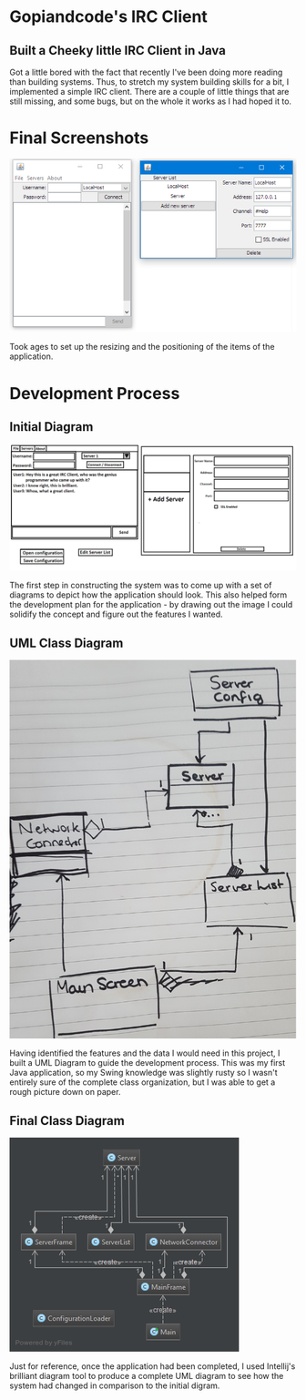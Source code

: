 # Gopiandcode's IRC Client
## Built a Cheeky little IRC Client in Java

Got a little bored with the fact that recently I've been doing more reading than building systems.
Thus, to stretch my system building skills for a bit, I implemented a simple IRC client. 
There are a couple of little things that are still missing, and some bugs, but on the whole it works as I had hoped it to.

# Final Screenshots
![Final Screenshots](https://raw.githubusercontent.com/Gopiandcode/java-projects/master/IRC_Client/Final_Diagram.PNG)

Took ages to set up the resizing and the positioning of the items of the application.

# Development Process
## Initial Diagram
![Initial Diagram](https://raw.githubusercontent.com/Gopiandcode/java-projects/master/IRC_Client/Screen%20Diagram.png)

The first step in constructing the system was to come up with a set of diagrams to depict how the application should look.
This also helped form the development plan for the application - by drawing out the image I could solidify the concept and
figure out the features I wanted.

## UML Class Diagram
![UML Class Diagram](https://raw.githubusercontent.com/Gopiandcode/java-projects/master/IRC_Client/UML_Diagram.jpg)

Having identified the features and the data I would need in this project, I built a UML Diagram to guide the development
process. This was my first Java application, so my Swing knowledge was slightly rusty so I wasn't entirely sure of the complete
class organization, but I was able to get a rough picture down on paper.

## Final Class Diagram
![Final Class Diagram](https://raw.githubusercontent.com/Gopiandcode/java-projects/master/IRC_Client/Final_UML_Diagram.png)

Just for reference, once the application had been completed, I used Intellij's brilliant diagram tool to produce a complete
UML diagram to see how the system had changed in comparison to the initial digram.

